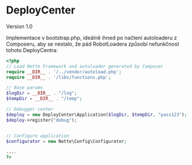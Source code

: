 DeployCenter
============
Version 1.0


Implementace v bootstrap.php, ideálně ihned po načtení autoloaderu z Composeru, aby se nestalo, že pád RobotLoadera způsobí nefunkčnost tohoto DeployCentra:


```php
<?php
// Load Nette Framework and autoloader generated by Composer
require __DIR__ . '/../vendor/autoload.php';
require __DIR__ . '/libs/functions.php';

// Base params
$logDir = __DIR__ . "/log";
$tempDir = __DIR__ . "/temp";

// Debugger center
$deploy = new DeployCenter\Application($logDir, $tempDir, "pass123");
$deploy->register("debug");


// Configure application
$configurator = new Nette\Config\Configurator;

....
?>
```
